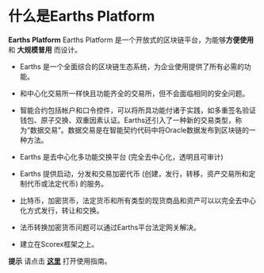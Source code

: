 # 什么是Earths Platform

**Earths Platform** Earths Platform 是一个开放式的区块链平台，为能够**方便使用** 和 **大规模普用** 而设计。

* Earths 是一个全面综合的区块链生态系统，为企业使用提供了所有必需的功能。
* 和中心化交易所一样快且功能齐全的交易所，但不会面临相同的安全问题。
* 智能合约包括帐户和口令控件，可以将所具功能付诸于实践，如多重签名验证钱包、原子交换、双重因素认证。Earths还引入了一种新的交易类型，称为“数据交易”。数据交易是在智能契约代码中将Oracle数据发布到区块链的一种方法。

* Earths 是去中心化多功能交换平台 \(完全去中心化，透明且可审计\)
* Earths 提供启动，分发和交易加密代币 \(创建，发行，转移，资产交易所和定制代币或法定代币\) 的服务。
* 比特币，加密货币，法定货币和所有类型的现货商品和资产可以以完全去中心化方式发行，转让和交换。
* 法币转换加密货币问题可以通过Earths平台法定网关解决。
* 建立在Scorex框架之上。

**提示** 请点击 [**这里**](/overview/how-to-use-this-guide.md) 打开使用指南。
